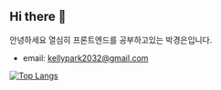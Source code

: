 ## Hi there 👋

안녕하세요 열심히 프론트엔드를 공부하고있는 박경은입니다.

- email: <kellypark2032@gmail.com> 

<!--
**KellyPark96/KellyPark96** is a ✨ _special_ ✨ repository because its `README.md` (this file) appears on your GitHub profile.

Here are some ideas to get you started:

- 🔭 I’m currently working on ...
- 🌱 I’m currently learning ...
- 👯 I’m looking to collaborate on ...
- 🤔 I’m looking for help with ...
- 💬 Ask me about ...
- 📫 How to reach me: ...
- 😄 Pronouns: ...
- ⚡ Fun fact: ...
-->

[![Top Langs](https://github-readme-stats.vercel.app/api/top-langs/?username=KellyPark96&layout=compact)](https://github.com/anuraghazra/github-readme-stats)
